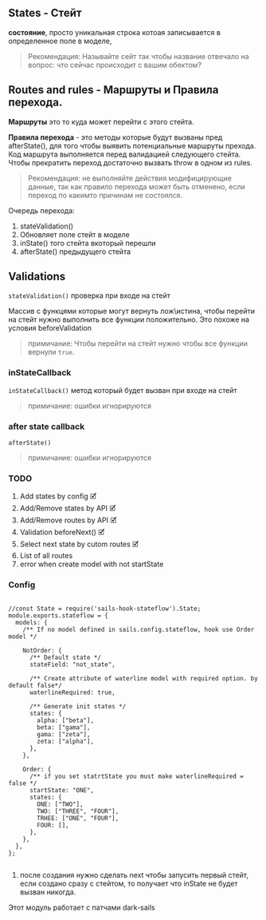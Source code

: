 ## States - Стейт 
**состояние**, просто уникальная строка котоая записывается в определенное поле в моделе, 

> Рекомендация: Называйте сейт так чтобы название  отвечало на вопрос: что сейчас происходит с вашим обектом?

## Routes and rules - Маршруты и Правила перехода. 

**Маршруты** это то куда может перейти с этого стейта. 

**Правила перехода** - это методы которые будут вызваны пред afterState(), для того чтобы выявить потенциальные маршруты прехода. Код маршрута выполняется перед валидацией следующего стейта. Чтобы прекратить переход достаточно вызвать throw в одном из rules.

> Рекомендация: не выполняйте действия модифицирующие данные, так как правило перехода может быть отменено, если переход по какимто причинам не состоялся. 


Очередь перехода:
1. stateValidation()
2. Обновляет поле стейт в моделе
3. inState() того стейта вкоторый перешли
4. afterState() предыдущего стейта

## Validations

`stateValidation()` проверка при входе на стейт

Массив с функцями которые могут вернуть лож\истина, чтобы перейти на стейт нужно выполнить все функции положительно. Это похоже на условия beforeValidation

> примичание: Чтобы перейти на стейт нужно чтобы все функции вернули `true`.

### inStateCallback

`inStateCallback()` метод который будет вызван при входе на стейт

> примичание: ошибки игнорируются

### after state callback

`afterState()`
 
> примичание: ошибки игнорируются

### TODO
1. Add states by config 🗹
2. Add/Remove states by API 🗹
3. Add/Remove routes by API 🗹
4. Validation beforeNext() 🗹
5. Select next state by cutom routes 🗹
6. List of all routes
7. error when create model with not startState



### Config


```

//const State = require('sails-hook-stateflow').State;
module.exports.stateflow = {
  models: {
    /** If no model defined in sails.config.stateflow, hook use Order model */

    NotOrder: {
      /** Default state */
      stateField: "not_state",
      
      /** Create attribute of waterline model with required option. by default false*/
      waterlineRequired: true,

      /** Generate init states */
      states: {
        alpha: ["beta"],
        beta: ["gama"],
        gama: ["zeta"],
        zeta: ["alpha"],
      },
    },

    Order: {
      /** if you set statrtState you must make waterlineRequired = false */
      startState: "ONE",
      states: {
        ONE: ["TWO"],
        TWO: ["THREE", "FOUR"],
        TRHEE: ["ONE", "FOUR"],
        FOUR: [],
      },
    },
  },
};


```
1. после создания нужно сделать next чтобы запусить  первый стейт, если создано сразу с стейтом, то получает что inState не будет вызван никогда.

Этот модуль работает с патчами dark-sails